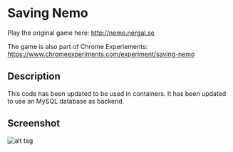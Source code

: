 # Saving Nemo
Play the original game here: http://nemo.nergal.se

The game is also part of Chrome Experiements: https://www.chromeexperiments.com/experiment/saving-nemo

## Description
This code has been updated to be used in containers. It has been updated to use an MySQL database as backend.

## Screenshot
![alt tag](https://raw.github.com/lallassu/SavingNemo/master/promo.png)

